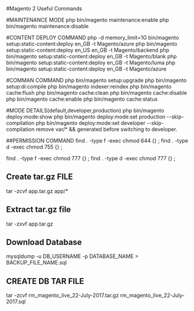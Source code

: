 #Magento 2 Useful Commands

#MAINTENANCE MODE
php bin/magento maintenance:enable
php bin/magento maintenance:disable

#CONTENT DEPLOY COMMAND
php -d memory_limit=1G bin/magento setup:static-content:deploy en_GB -t Magento/azure
php bin/magento setup:static-content:deploy en_US en_GB -t Magento/backend
php bin/magento setup:static-content:deploy en_GB -t Magento/blank
php bin/magento setup:static-content:deploy en_GB -t Magento/luma
php bin/magento setup:static-content:deploy en_GB -t Magento/azure

#COMMAN COMMAND
php bin/magento setup:upgrade
php bin/magento setup:di:compile
php bin/magento indexer:reindex
php bin/magento cache:flush
php bin/magento cache:clean
php bin/magento cache:disable
php bin/magento cache:enable
php bin/magento cache:status

#MODE DETAILS(default,developer,production)
php bin/magento deploy:mode:show
php bin/magento deploy:mode:set production --skip-compilation
php bin/magento deploy:mode:set developer --skip-compilation
remove var/* && generated before switching to developer.

##PERMISSION COMMAND
find . -type f -exec chmod 644 {} \;
find . -type d -exec chmod 755 {} \;

find . -type f -exec chmod 777 {} \;
find . -type d -exec chmod 777 {} \;

## Create tar.gz FILE
tar -zcvf app.tar.gz app/*

## Extract tar.gz file
tar -zxvf app.tar.gz

## Download Database
mysqldump -u DB_USERNAME -p DATABASE_NAME > BACKUP_FILE_NAME.sql

## CREATE DB TAR FILE
tar -zcvf rm_magento_live_22-July-2017.tar.gz rm_magento_live_22-July-2017.sql
